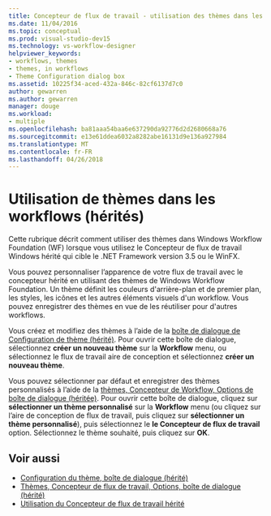 ```yaml
---
title: Concepteur de flux de travail - utilisation des thèmes dans les Workflows (héritée)
ms.date: 11/04/2016
ms.topic: conceptual
ms.prod: visual-studio-dev15
ms.technology: vs-workflow-designer
helpviewer_keywords:
- workflows, themes
- themes, in workflows
- Theme Configuration dialog box
ms.assetid: 10225f34-aced-432a-846c-82cf6137d7c0
author: gewarren
ms.author: gewarren
manager: douge
ms.workload:
- multiple
ms.openlocfilehash: ba81aaa54baa6e637290da92776d2d2680668a76
ms.sourcegitcommit: e13e61ddea6032a8282abe16131d9e136a927984
ms.translationtype: MT
ms.contentlocale: fr-FR
ms.lasthandoff: 04/26/2018
---
```

# <a name="using-themes-in-workflows-legacy"></a>Utilisation de thèmes dans les workflows (hérités)

Cette rubrique décrit comment utiliser des thèmes dans Windows Workflow Foundation (WF) lorsque vous utilisez le Concepteur de flux de travail Windows hérité qui cible le .NET Framework version 3.5 ou le WinFX.

Vous pouvez personnaliser l’apparence de votre flux de travail avec le concepteur hérité en utilisant des thèmes de Windows Workflow Foundation. Un thème définit les couleurs d'arrière-plan et de premier plan, les styles, les icônes et les autres éléments visuels d'un workflow. Vous pouvez enregistrer des thèmes en vue de les réutiliser pour d'autres workflows.

Vous créez et modifiez des thèmes à l’aide de la [boîte de dialogue de Configuration de thème (hérité)](../workflow-designer/theme-configuration-dialog-box-legacy.md). Pour ouvrir cette boîte de dialogue, sélectionnez **créer un nouveau thème** sur la **Workflow** menu, ou sélectionnez le flux de travail aire de conception et sélectionnez **créer un nouveau thème**.

Vous pouvez sélectionner par défaut et enregistrer des thèmes personnalisés à l’aide de la [thèmes, Concepteur de Workflow, Options de boîte de dialogue (héritée)](../workflow-designer/themes-workflow-designer-options-dialog-box-legacy.md). Pour ouvrir cette boîte de dialogue, cliquez sur **sélectionner un thème personnalisé** sur la **Workflow** menu (ou cliquez sur l’aire de conception de flux de travail, puis cliquez sur **sélectionner un thème personnalisé**), puis sélectionnez le **le Concepteur de flux de travail** option. Sélectionnez le thème souhaité, puis cliquez sur **OK**.

## <a name="see-also"></a>Voir aussi

- [Configuration du thème, boîte de dialogue (hérité)](../workflow-designer/theme-configuration-dialog-box-legacy.md)
- [Thèmes, Concepteur de flux de travail, Options, boîte de dialogue (hérité)](../workflow-designer/themes-workflow-designer-options-dialog-box-legacy.md)
- [Utilisation du Concepteur de flux de travail hérité](../workflow-designer/using-the-legacy-workflow-designer.md)